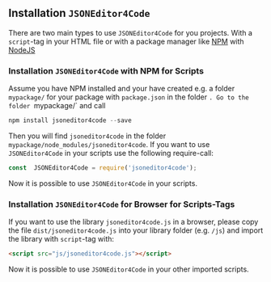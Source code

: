 

## Installation `JSONEditor4Code`
There are two main types to use `JSONEditor4Code` for you projects. With a `script`-tag in your HTML file or with a package manager like [NPM](https://www.npmjs.com/) with [NodeJS]()
### Installation `JSONEditor4Code` with NPM for Scripts
Assume you have NPM installed and your have created e.g. a folder `mypackage/` for your package with `package.json` in the folder `. Go to the folder `mypackage/` and call
```javascript
npm install jsoneditor4code --save
```
Then you will find `jsoneditor4code` in the folder `mypackage/node_modules/jsoneditor4code`.
If you want to use `JSONEditor4Code` in your scripts use the following require-call:
```javascript
const  JSONEditor4Code = require('jsoneditor4code');
```
Now it is possible to use `JSONEditor4Code` in your scripts.
### Installation `JSONEditor4Code` for Browser for Scripts-Tags
If you want to use the library `jsoneditor4code.js` in a browser, please copy the file `dist/jsoneditor4code.js` into your library folder (e.g. `/js`) and
import the library with `script`-tag with:
```html
<script src="js/jsoneditor4code.js"></script>
```
Now it is possible to use `JSONEditor4Code` in your other imported scripts.
